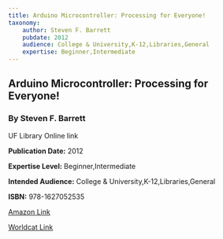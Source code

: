 ```yaml
---
title: Arduino Microcontroller: Processing for Everyone!
taxonomy:
	author: Steven F. Barrett
	pubdate: 2012
	audience: College & University,K-12,Libraries,General
	expertise: Beginner,Intermediate
---
```

## Arduino Microcontroller: Processing for Everyone!
### By Steven F. Barrett
UF Library Online link

**Publication Date:** 2012

**Expertise Level:** Beginner,Intermediate

**Intended Audience:** College & University,K-12,Libraries,General

**ISBN:** 978-1627052535

[Amazon Link](https://www.amazon.com/Arduino-Microcontroller-Processing-Everyone-Synthesis/dp/1627052534/ref=sr_1_2?s=books&ie=UTF8&qid=1541656853&sr=1-2&keywords=arduino+microcontroller)

[Worldcat Link](http://www.worldcat.org/oclc/862113184)